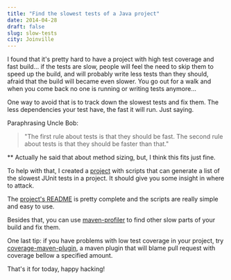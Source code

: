 ```yaml
---
title: "Find the slowest tests of a Java project"
date: 2014-04-28
draft: false
slug: slow-tests
city: Joinville
---
```


I found that it's pretty hard to have a project with high test coverage and fast build... if the tests are slow, people will feel the need to skip them to speed up the build, and will probably write less tests than they should, afraid that the build will became even slower. You go out for a walk and when  you come back no one is running or writing tests anymore...

One way to avoid that is to track down the slowest tests and fix them. The less dependencies your test have, the fast it will run. Just saying.

Paraphrasing Uncle Bob:

> "The first rule about tests is that they should be fast. The second rule about tests is that they should be faster than that."

** Actually he said that about method sizing, but, I think this fits just fine.

To help with that, I created a [project](https://github.com/caarlos0/junit-slowest-tests) with scripts that can generate a list of the slowest JUnit tests in a project. It should give you some insight in where to attack.

The [project's README](https://github.com/caarlos0/junit-slowest-tests) is pretty complete and the scripts are really simple and easy to use.

Besides that, you can use [maven-profiler](https://github.com/takari/maven-profiler) to find other slow parts of your build and fix them.

One last tip: if you have problems with low test coverage in your project, try [coverage-maven-plugin](https://carlosbecker.com/posts/mvn-pr-coverage-blammer/),
a maven plugin that will blame pull request with coverage bellow a specified amount.

That's it for today, happy hacking!
